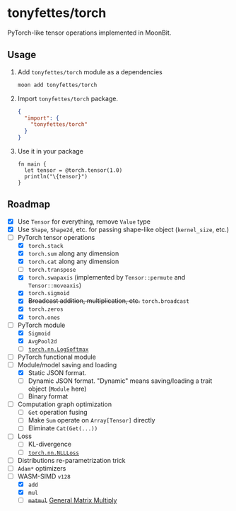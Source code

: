 # tonyfettes/torch

PyTorch-like tensor operations implemented in MoonBit.

## Usage

1. Add `tonyfettes/torch` module as a dependencies

   ```bash
   moon add tonyfettes/torch
   ```

2. Import `tonyfettes/torch` package.

   ```json
   {
     "import": {
       "tonyfettes/torch"
     }
   }
   ```

3. Use it in your package

   ```moonbit
   fn main {
     let tensor = @torch.tensor(1.0)
     println("\{tensor}")
   }
   ```

## Roadmap

- [x] Use `Tensor` for everything, remove `Value` type
- [x] Use `Shape`, `Shape2d`, etc. for passing shape-like object (`kernel_size`, etc.)
- [ ] PyTorch tensor operations
  - [x] `torch.stack`
  - [x] `torch.sum` along any dimension
  - [x] `torch.cat` along any dimension
  - [ ] `torch.transpose`
  - [x] `torch.swapaxis` (implemented by `Tensor::permute` and `Tensor::moveaxis`)
  - [x] `torch.sigmoid`
  - [x] ~~Broadcast addition, multiplication, etc.~~ `torch.broadcast`
  - [x] `torch.zeros`
  - [x] `torch.ones`
- [ ] PyTorch module
  - [x] `Sigmoid`
  - [x] `AvgPool2d`
  - [ ] [`torch.nn.LogSoftmax`](https://pytorch.org/docs/stable/generated/torch.nn.LogSoftmax.html)
- [ ] PyTorch functional module
- [ ] Module/model saving and loading
  - [x] Static JSON format.
  - [ ] Dynamic JSON format. "Dynamic" means saving/loading a trait object (`Module` here)
  - [ ] Binary format
- [ ] Computation graph optimization
  - [ ] `Get` operation fusing
  - [ ] Make `Sum` operate on `Array[Tensor]` directly
  - [ ] Eliminate `Cat(Get(...))`
- [ ] Loss
  - [ ] KL-divergence
  - [ ] [`torch.nn.NLLLoss`](https://pytorch.org/docs/stable/generated/torch.nn.NLLLoss.html)
- [ ] Distributions re-parametrization trick
- [ ] `Adam*` optimizers
- [ ] WASM-SIMD `v128`
  - [x] `add`
  - [x] `mul`
  - [ ] ~~`matmul`~~ [General Matrix Multiply](https://en.wikipedia.org/wiki/Basic_Linear_Algebra_Subprograms#Level_3)
